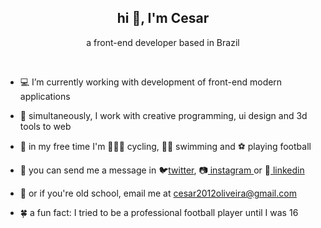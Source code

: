 <h2 align="center">hi 👋, I'm Cesar</h2>
<p align="center">a front-end developer based in Brazil</p>
<br />

- 💻 I’m currently working with development of front-end modern applications

- 🌱 simultaneously, I work with creative programming, ui design and 3d tools to web

- 🏅 in my free time I'm 🚴🏿‍♂️ cycling, 🏊‍♂️ swimming and ⚽ playing football

- 📮 you can send me a message in 🐦<a href="https://twitter.com/cesarolvr" target="blank">twitter</a>, 📷<a href="https://instagram.com/cesarolvr" target="blank">
    instagram
</a>or 👔<a href="https://linkedin.com/in/cesarolvr" target="blank"> linkedin    
</a>

- 🌻 or if you're old school, email me at cesar2012oliveira@gmail.com

- 🍀 a fun fact: I tried to be a professional football player until I was 16
